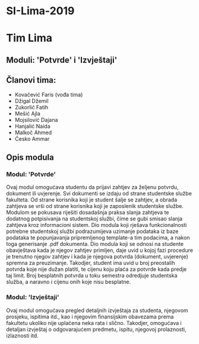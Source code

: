 # SI-Lima-2019
# Tim Lima

## Moduli: 'Potvrde' i 'Izvještaji'

## Članovi tima:
- Kovačević Faris (vođa tima)
- Džigal Džemil
- Zukorlić Fatih
- Mešić Ajla
- Mojsilović Dajana
- Hanjalić Naida
- Malkoč Ahmed
- Ćesko Ammar

## Opis modula
### Modul: 'Potvrde'
Ovaj modul omogućava studentu da prijavi zahtjev za željenu
potvrdu, dokument ili uvjerenje. Svi dokumenti se izdaju od
strane studentske službe fakulteta. Od strane korisnika koji je
student šalje se zahtjev, a obrada zahtjeva se vrši od strane
korisnika koji je zaposlenik studentske službe. Modulom se
pokusava riješiti dosadašnja praksa slanja zahtjeva te dodatnog
potpisivanja na studentskoj službi, čime se gubi smisao slanja
zahtjeva kroz informacioni sistem. Dio modula koji rješava
funkcionalnosti potrebne studentskoj službi podrazumijeva
uzimanje podataka iz baze podataka te popunjavanja
pripremljenog template-a tim podacima, a nakon toga
generisanje .pdf dokumenta. Dio modula koji se odnosi na
studente obavještava kada je njegov zahtjev primljen, daje uvid
u kojoj fazi procedure je trenutno njegov zahtjev i kada je
njegova potvrda (dokument, uvjerenje) spremna za
preuzimanje. Takodjer, student ima uvid u broj preostalih
potvrda koje nije dužan platiti, te cijenu koju plaća za potvrde
kada predje taj limit. Broj besplatnih potvrda u toku semestra
odredjuje studentska služba, a naravno i cijenu onih koje nisu
besplatne.

### Modul: 'Izvještaji'
Ovaj modul omogućava pregled detaljnih izvještaja za studenta,
njegovom prosjeku, ispitima itd., kao i njegovim finansijskim
obavezama prema fakultetu ukoliko nije uplaćena neka rata i
slično. Takodjer, omogućava i detaljan izvještaj o
odgovarajućem predmetu, ispitu, njegovoj prolaznosti,
izlaznosti itd.
